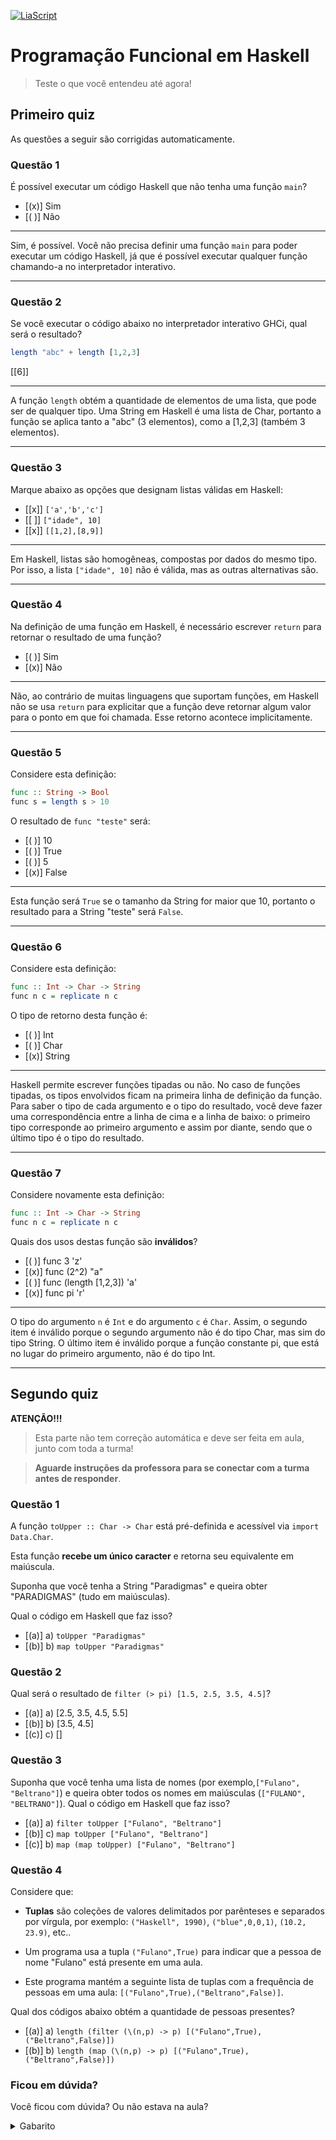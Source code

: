 <!--
author:   Andrea Charão

email:    andrea@inf.ufsm.br

version:  0.0.1

language: PT-BR

narrator: Brazilian Portuguese Female

comment:  Material de apoio para a disciplina
          ELC117 - Paradigmas de Programação
          da Universidade Federal de Santa Maria

translation: English  translations/English.md

link:     https://cdn.jsdelivr.net/chartist.js/latest/chartist.min.css

script:   https://cdn.jsdelivr.net/chartist.js/latest/chartist.min.js



-->

<!--
nvm use v14.21.1
liascript-devserver --input README.md --port 3001 --live
https://liascript.github.io/course/?https://raw.githubusercontent.com/AndreaInfUFSM/elc117-2023b/master/classes/03b/README.md
-->

[![LiaScript](https://raw.githubusercontent.com/LiaScript/LiaScript/master/badges/course.svg)](https://liascript.github.io/course/?https://raw.githubusercontent.com/AndreaInfUFSM/elc117-2024b/main/classes/05/README.md)


# Programação Funcional em Haskell

> Teste o que você entendeu até agora!

## Primeiro quiz

As questões a seguir são corrigidas automaticamente.





### Questão 1 


É possível executar um código Haskell que não tenha uma função `main`?

- [(x)] Sim
- [( )] Não
******************************************************

Sim, é possível. Você não precisa definir uma função `main` para poder executar um código Haskell, já que é possível executar qualquer função chamando-a no interpretador interativo.

*******************************************************





### Questão 2


Se você executar o código abaixo no interpretador interativo GHCi, qual será o resultado?

```haskell
length "abc" + length [1,2,3]
```

[[6]]
******************************************************

A função `length` obtém a quantidade de elementos de uma lista, que pode ser de qualquer tipo. Uma String em Haskell é uma lista de Char, portanto a função se aplica tanto a "abc" (3 elementos), como a [1,2,3] (também 3 elementos).

*******************************************************




### Questão 3


Marque abaixo as opções que designam listas válidas em Haskell:

- [[x]] `['a','b','c']`
- [[ ]] `["idade", 10]`
- [[x]] `[[1,2],[8,9]]`
******************************************************

Em Haskell, listas são homogêneas, compostas por dados do mesmo tipo. Por isso, a lista `["idade", 10]` não é válida, mas as outras alternativas são.

*******************************************************



### Questão 4


Na definição de uma função em Haskell, é necessário escrever `return` para retornar o resultado de uma função?

- [( )] Sim
- [(x)] Não
******************************************************

Não, ao contrário de muitas linguagens que suportam funções, em Haskell não se usa `return` para explicitar que a função deve retornar algum valor para o ponto em que foi chamada. Esse retorno acontece implicitamente.

*******************************************************



### Questão 5


Considere esta definição:

``` haskell
func :: String -> Bool 
func s = length s > 10
```

O resultado de `func "teste"` será:

- [( )] 10
- [( )] True
- [( )] 5
- [(x)] False
******************************************************

Esta função será `True` se o tamanho da String for maior que 10, portanto o resultado para a String "teste" será `False`.

*******************************************************



### Questão 6


Considere esta definição:

``` haskell
func :: Int -> Char -> String
func n c = replicate n c
```

O tipo de retorno desta função é:

- [( )] Int
- [( )] Char
- [(x)] String
******************************************************

Haskell permite escrever funções tipadas ou não. No caso de funções tipadas, os tipos envolvidos ficam na primeira linha de definição da função. Para saber o tipo de cada argumento e o tipo do resultado, você deve fazer uma correspondência entre a linha de cima e a linha de baixo: o primeiro tipo corresponde ao primeiro argumento e assim por diante, sendo que o último tipo é o tipo do resultado.

*******************************************************



### Questão 7



Considere novamente esta definição:

``` haskell
func :: Int -> Char -> String
func n c = replicate n c
```

Quais dos usos destas função são **inválidos**?

- [( )] func 3 'z'
- [(x)] func (2^2) "a"
- [( )] func (length [1,2,3]) 'a'
- [(x)] func pi 'r'
******************************************************

O tipo do argumento `n` é `Int` e do argumento `c` é `Char`. Assim, o segundo item é inválido porque o segundo argumento não é do tipo Char, mas sim do tipo String. O último item é inválido porque a função constante pi, que está no lugar do primeiro argumento, não é do tipo Int. 

*******************************************************




## Segundo quiz

**ATENÇÃO!!!**

> Esta parte não tem correção automática e deve ser feita em aula, junto com toda a turma! 

> **Aguarde instruções da professora para se conectar com a turma antes de responder**.


### Questão 1



A função `toUpper :: Char -> Char` está pré-definida e acessível via `import Data.Char`.

Esta função **recebe um único caracter** e retorna seu equivalente em maiúscula.

Suponha que você tenha a String "Paradigmas" e queira obter "PARADIGMAS" (tudo em maiúsculas). 

Qual o código em Haskell que faz isso?


- [(a)] a) `toUpper "Paradigmas"`
- [(b)] b) `map toUpper "Paradigmas"`





### Questão 2


Qual será o resultado de `filter (> pi) [1.5, 2.5, 3.5, 4.5]`?

- [(a)] a) [2.5, 3.5, 4.5, 5.5]
- [(b)] b) [3.5, 4.5]
- [(c)] c) []





### Questão 3



Suponha que você tenha uma lista de nomes (por exemplo,`["Fulano", "Beltrano"]`) e queira obter todos os nomes em maiúsculas (`["FULANO", "BELTRANO"]`).  Qual o código em Haskell que faz isso?


- [(a)] a) `filter toUpper ["Fulano", "Beltrano"]`
- [(b)] c) `map toUpper ["Fulano", "Beltrano"]`
- [(c)] b) `map (map toUpper) ["Fulano", "Beltrano"]`





### Questão 4

Considere que: 

- **Tuplas** são coleções de valores delimitados por parênteses e separados por vírgula, por exemplo: `("Haskell", 1990)`, `("blue",0,0,1)`, `(10.2, 23.9)`, etc..

- Um programa usa a tupla `("Fulano",True)` para indicar que a pessoa de nome "Fulano" está presente em uma aula. 

- Este programa mantém a seguinte lista de tuplas com a frequência de pessoas em uma aula: `[("Fulano",True),("Beltrano",False)]`. 

Qual dos códigos abaixo obtém a quantidade de pessoas presentes?


- [(a)] a) `length (filter (\(n,p) -> p) [("Fulano",True),("Beltrano",False)])`
- [(b)] b) `length (map (\(n,p) -> p) [("Fulano",True),("Beltrano",False)])`




### Ficou em dúvida?

Você ficou com dúvida? Ou não estava na aula?


<details>
<summary>Gabarito</summary>
<p>1b: Você precisa usar map para aplicar toUpper a cada caracter da String</p>
<p>2a: Este filter aplica a condição (> pi) a cada elemento da lista, selecionando 3.5 e 4.5, que são maiores que 3.14159</p>
<p>3c: Note que toUpper se aplica a um único Char. Uma String é uma lista de Char, ou seja [Char]. Aqui neste exemplo, temos uma lista de String, ou seja [String] ou \[\[Char\]\]. Por isso, o (map toUpper) mais interno corresponde a uma conversão de uma única String para maiúscula, e o map mais externo aplica o map interno a cada String da lista de String.</p>
<p>4a: Para selecionar os alunos presentes, aplicamos filter. O resultado será uma lista somente com alunos presentes (p == True), que será passada para length, que retornará o número de elementos. A condição neste filter usa uma sintaxe desconhecida até então, mas note que conhecer isso não é imprescindível para resolver esta questão, pois a única diferença entre as opções é o uso de map ou filter.</p>    
</details> 
